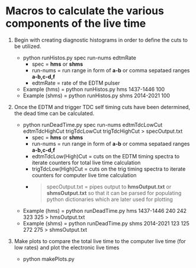 
# Macros to calculate the various components of the live time

1. Begin with creating diagnostic histograms in order to define the cuts to be utilized.
   * python runHistos.py spec run-nums edtmRate
     * spec     = **hms** or **shms**
     * run-nums = run range in form of **a-b** or comma sepataed ranges **a-b,c-d,f**
     * edtmRate = rate of the EDTM pulser
   * Example (hms)  = python runHistos.py hms 1437-1446 100
   * Example (shms) = python runHistos.py shms 2014-2021 100

2. Once the EDTM and trigger TDC self timing cuts have been determined, the dead time can be calculated.
   * python runDeadTime.py spec run-nums edtmTdcLowCut edtmTdcHighCut trigTdcLowCut trigTdcHighCut > specOutput.txt
     * spec     = **hms** or **shms**
     * run-nums = run range in form of **a-b** or comma sepataed ranges **a-b,c-d,f**
     * edtmTdcLow(High)Cut = cuts on the EDTM timing spectra to iterate counters for total live time calculation
     * trigTdcLow(High)Cut = cuts on the trig timing spectra to iterate counters for computer live time calculation
     * > specOutput.txt = pipes output to **hmsOutput.txt** or **shmsOutput.txt** so that it can be 
       parsed for populating python dictionaries which are later used for plotting
   * Example (hms)  = python runDeadTime.py hms 1437-1446 240 242 323 325 > hmsOutput.txt
   * Example (shms) = python runDeadTime.py shms 2014-2021 123 125 272 275 > shmsOutput.txt

3. Make plots to compare the total live time to the computer live time (for low rates) and plot the electronic live times
   * python makePlots.py